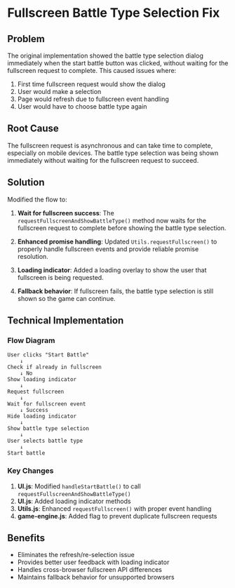 # Fullscreen Battle Type Selection Fix

## Problem
The original implementation showed the battle type selection dialog immediately when the start battle button was clicked, without waiting for the fullscreen request to complete. This caused issues where:

1. First time fullscreen request would show the dialog
2. User would make a selection
3. Page would refresh due to fullscreen event handling
4. User would have to choose battle type again

## Root Cause
The fullscreen request is asynchronous and can take time to complete, especially on mobile devices. The battle type selection was being shown immediately without waiting for the fullscreen request to succeed.

## Solution
Modified the flow to:

1. **Wait for fullscreen success**: The `requestFullscreenAndShowBattleType()` method now waits for the fullscreen request to complete before showing the battle type selection.

2. **Enhanced promise handling**: Updated `Utils.requestFullscreen()` to properly handle fullscreen events and provide reliable promise resolution.

3. **Loading indicator**: Added a loading overlay to show the user that fullscreen is being requested.

4. **Fallback behavior**: If fullscreen fails, the battle type selection is still shown so the game can continue.

## Technical Implementation

### Flow Diagram
```
User clicks "Start Battle"
    ↓
Check if already in fullscreen
    ↓ No
Show loading indicator
    ↓
Request fullscreen
    ↓
Wait for fullscreen event
    ↓ Success
Hide loading indicator
    ↓
Show battle type selection
    ↓
User selects battle type
    ↓
Start battle
```

### Key Changes

1. **UI.js**: Modified `handleStartBattle()` to call `requestFullscreenAndShowBattleType()`
2. **UI.js**: Added loading indicator methods
3. **Utils.js**: Enhanced `requestFullscreen()` with proper event handling
4. **game-engine.js**: Added flag to prevent duplicate fullscreen requests

## Benefits
- Eliminates the refresh/re-selection issue
- Provides better user feedback with loading indicator
- Handles cross-browser fullscreen API differences
- Maintains fallback behavior for unsupported browsers